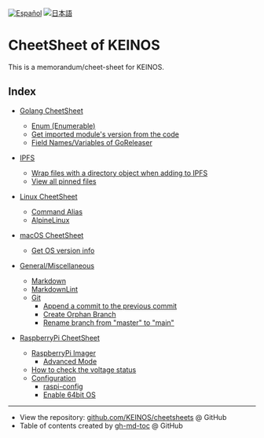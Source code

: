 <!-- Code generated using /.github/gen-index.sh; DO NOT EDIT. -->

[![Español](https://shields.io/badge/-Espa%C3%B1ol-informational)](https://keinos-github-io.translate.goog/cheetsheet/?_x_tr_sl=en&_x_tr_tl=es&_x_tr_hl=es "Leer en español")
[![日本語](https://shields.io/badge/-%E6%97%A5%E6%9C%AC%E8%AA%9E-informational)](https://keinos-github-io.translate.goog/cheetsheet/?_x_tr_sl=en&_x_tr_tl=ja&_x_tr_hl=ja "日本語で読む")

# CheetSheet of KEINOS

This is a memorandum/cheet-sheet for KEINOS.

## Index

* [Golang CheetSheet](./cheetsheets/golang.md#golang-cheetsheet)
  * [Enum (Enumerable)](./cheetsheets/golang.md#enum-enumerable)
  * [Get imported module's version from the code](./cheetsheets/golang.md#get-imported-modules-version-from-the-code)
  * [Field Names/Variables of GoReleaser](./cheetsheets/golang.md#field-namesvariables-of-goreleaser)

* [IPFS](./cheetsheets/ipfs.md#ipfs)
  * [Wrap files with a directory object when adding to IPFS](./cheetsheets/ipfs.md#wrap-files-with-a-directory-object-when-adding-to-ipfs)
  * [View all pinned files](./cheetsheets/ipfs.md#view-all-pinned-files)

* [Linux CheetSheet](./cheetsheets/linux.md#linux-cheetsheet)
  * [Command Alias](./cheetsheets/linux.md#command-alias)
  * [AlpineLinux](./cheetsheets/linux.md#alpinelinux)

* [macOS CheetSheet](./cheetsheets/macos.md#macos-cheetsheet)
  * [Get OS version info](./cheetsheets/macos.md#get-os-version-info)

* [General/Miscellaneous](./cheetsheets/miscellaneous.md#generalmiscellaneous)
  * [Markdown](./cheetsheets/miscellaneous.md#markdown)
  * [MarkdownLint](./cheetsheets/miscellaneous.md#markdownlint)
  * [Git](./cheetsheets/miscellaneous.md#git)
    * [Append a commit to the previous commit](./cheetsheets/miscellaneous.md#append-a-commit-to-the-previous-commit)
    * [Create Orphan Branch](./cheetsheets/miscellaneous.md#create-orphan-branch)
    * [Rename branch from "master" to "main"](./cheetsheets/miscellaneous.md#rename-branch-from-master-to-main)

* [RaspberryPi CheetSheet](./cheetsheets/raspberrypi.md#raspberrypi-cheetsheet)
  * [RaspberryPi Imager](./cheetsheets/raspberrypi.md#raspberrypi-imager)
    * [Advanced Mode](./cheetsheets/raspberrypi.md#advanced-mode)
  * [How to check the voltage status](./cheetsheets/raspberrypi.md#how-to-check-the-voltage-status)
  * [Configuration](./cheetsheets/raspberrypi.md#configuration)
    * [raspi\-config](./cheetsheets/raspberrypi.md#raspi-config)
    * [Enable 64bit OS](./cheetsheets/raspberrypi.md#enable-64bit-os)

---

* View the repository: [github.com/KEINOS/cheetsheets](https://github.com/KEINOS/cheetsheet) @ GitHub
* Table of contents created by [gh-md-toc](https://github.com/ekalinin/github-markdown-toc.go) @ GitHub
